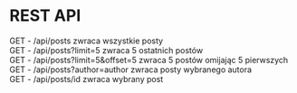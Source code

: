 # REST API

GET - /api/posts zwraca wszystkie posty\
GET - /api/posts?limit=5 zwraca 5 ostatnich postów \
GET - /api/posts?limit=5&offset=5 zwraca 5 postów omijając 5 pierwszych \
GET - /api/posts?author=author zwraca posty wybranego autora\
GET - /api/posts/id zwraca wybrany post